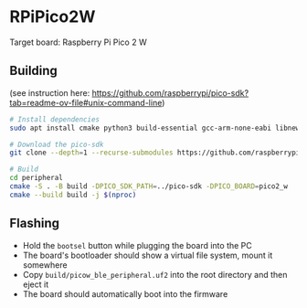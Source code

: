 # RPiPico2W

Target board: Raspberry Pi Pico 2 W

## Building

(see instruction here: https://github.com/raspberrypi/pico-sdk?tab=readme-ov-file#unix-command-line)

```sh
# Install dependencies
sudo apt install cmake python3 build-essential gcc-arm-none-eabi libnewlib-arm-none-eabi libstdc++-arm-none-eabi-newlib

# Download the pico-sdk
git clone --depth=1 --recurse-submodules https://github.com/raspberrypi/pico-sdk.git

# Build
cd peripheral
cmake -S . -B build -DPICO_SDK_PATH=../pico-sdk -DPICO_BOARD=pico2_w
cmake --build build -j $(nproc)
```

## Flashing

- Hold the `bootsel` button while plugging the board into the PC
- The board's bootloader should show a virtual file system, mount it somewhere
- Copy `build/picow_ble_peripheral.uf2` into the root directory and then eject it
- The board should automatically boot into the firmware
